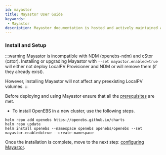 ```yaml
---
id: mayastor
title: Mayastor User Guide
keywords: 
 - Mayastor
description: Mayastor documentation is hosted and actively maintained at https://mayastor.gitbook.io/introduction/
---
```


### Install and Setup

:::warning
Mayastor is incompatible with NDM (openebs-ndm) and cStor (cstor). Installing or upgrading Mayastor with `--set mayastor.enabled=true` will either not deploy LocalPV Provisioner and NDM or will remove them (if they already exist).

However, installing Mayastor will not affect any preexisting LocalPV volumes.
:::

Before deploying and using Mayastor ensure that all the [prerequisites](https://mayastor.gitbook.io/introduction/quickstart/prerequisites) are met.

- To install OpenEBS in a new cluster, use the following steps.
  
```
helm repo add openebs https://openebs.github.io/charts
helm repo update
helm install openebs --namespace openebs openebs/openebs --set mayastor.enabled=true --create-namespace
```

Once the installation is complete, move to the next step: [configuring Mayastor](https://mayastor.gitbook.io/introduction/quickstart/configure-mayastor).
